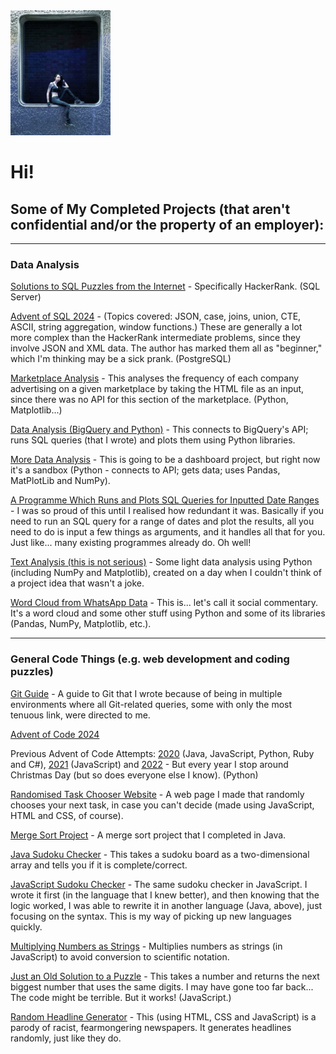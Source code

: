 <img src='img3.jpg' alt='Photo of me' height='200'>

# Hi!

## Some of My Completed Projects (that aren't confidential and/or the property of an employer):

----

### Data Analysis

[Solutions to SQL Puzzles from the Internet](https://github.com/Coletterbox/SQL-Server-Problems) - Specifically HackerRank. (SQL Server)

[Advent of SQL 2024](https://github.com/Coletterbox/Advent-of-SQL-2024) - (Topics covered: JSON, case, joins, union, CTE, ASCII, string aggregation, window functions.) These are generally a lot more complex than the HackerRank intermediate problems, since they involve JSON and XML data. The author has marked them all as "beginner," which I'm thinking may be a sick prank. (PostgreSQL)

[Marketplace Analysis](https://github.com/Coletterbox/Link-Tallying) - This analyses the frequency of each company advertising on a given marketplace by taking the HTML file as an input, since there was no API for this section of the marketplace. (Python, Matplotlib...) 

[Data Analysis (BigQuery and Python)](https://github.com/Coletterbox/More-BigQuery-with-Python/blob/main/dashboardDraft1.ipynb) - This connects to BigQuery's API; runs SQL queries (that I wrote) and plots them using Python libraries.

[More Data Analysis](https://github.com/Coletterbox/A-Google-Sheets-Dashboard) - This is going to be a dashboard project, but right now it's a sandbox (Python - connects to API; gets data; uses Pandas, MatPlotLib and NumPy).

[A Programme Which Runs and Plots SQL Queries for Inputted Date Ranges](https://github.com/Coletterbox/Run-and-Plot-an-SQL-Query-for-Multiple-Dates/blob/main/Run%20and%20Plot%20SQL%20Query%20For%20Multiple%20Dates.ipynb) - I was so proud of this until I realised how redundant it was. Basically if you need to run an SQL query for a range of dates and plot the results, all you need to do is input a few things as arguments, and it handles all that for you. Just like... many existing programmes already do. Oh well!

[Text Analysis (this is not serious)](https://github.com/Coletterbox/Text-Comparison) - Some light data analysis using Python (including NumPy and Matplotlib), created on a day when I couldn't think of a project idea that wasn't a joke.

[Word Cloud from WhatsApp Data](https://github.com/Coletterbox/Analysis-of-Some-Guy-s-Attempt-at-Small-Talk) - This is... let's call it social commentary. It's a word cloud and some other stuff using Python and some of its libraries (Pandas, NumPy, Matplotlib, etc.).

----

### General Code Things (e.g. web development and coding puzzles)

[Git Guide](https://github.com/Coletterbox/Git-Guide) - A guide to Git that I wrote because of being in multiple environments where all Git-related queries, some with only the most tenuous link, were directed to me.

[Advent of Code 2024](https://github.com/Coletterbox/Advent-of-Code-2024)

Previous Advent of Code Attempts: [2020](https://github.com/Coletterbox/Advent-of-Code-2020) (Java, JavaScript, Python, Ruby and C#), [2021](https://github.com/Coletterbox/Advent-of-Code-2021) (JavaScript) and [2022](https://github.com/Coletterbox/Advent-of-Code-2022) - But every year I stop around Christmas Day (but so does everyone else I know). (Python)

[Randomised Task Chooser Website](https://coletterbox.github.io/Random-Task-Chooser/) - A web page I made that randomly chooses your next task, in case you can't decide (made using JavaScript, HTML and CSS, of course).

[Merge Sort Project](https://github.com/Coletterbox/MergeSort/blob/master/CombineAndSortArrays.java) - A merge sort project that I completed in Java.

[Java Sudoku Checker](https://github.com/Coletterbox/SudokuCheckerJava/blob/master/src/main/java/com/test/crss/CheckBoard.java) - This takes a sudoku board as a two-dimensional array and tells you if it is complete/correct.

[JavaScript Sudoku Checker](https://github.com/Coletterbox/Sudoku-Checker/blob/master/sudoku1.js) - The same sudoku checker in JavaScript. I wrote it first (in the language that I knew better), and then knowing that the logic worked, I was able to rewrite it in another language (Java, above), just focusing on the syntax. This is my way of picking up new languages quickly.

[Multiplying Numbers as Strings](https://github.com/Coletterbox/Multiplying-Numbers-as-Strings/blob/master/script.js) - Multiplies numbers as strings (in JavaScript) to avoid conversion to scientific notation.

[Just an Old Solution to a Puzzle](https://github.com/Coletterbox/Slightly-Bigger-Numbers) - This takes a number and returns the next biggest number that uses the same digits. I may have gone too far back... The code might be terrible. But it works! (JavaScript.)

[Random Headline Generator](https://coletterbox.github.io/headline-generator) - This (using HTML, CSS and JavaScript) is a parody of racist, fearmongering newspapers. It generates headlines randomly, just like they do.
